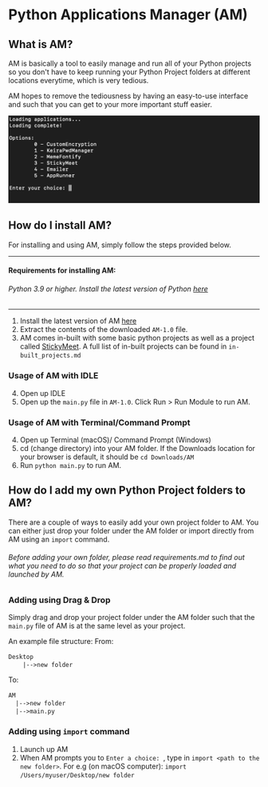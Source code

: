 # Python Applications Manager (AM)

## What is AM?
AM is basically a tool to easily manage and run all of your Python projects so you don't have to keep running your Python Project folders at different locations everytime, which is very tedious.

AM hopes to remove the tediousness by having an easy-to-use interface and such that you can get to your more important stuff easier.

![Home Screen](assets/home_screen.png)

## How do I install AM?
For installing and using AM, simply follow the steps provided below.

---
#### Requirements for installing AM:
###### Python 3.9 or higher. Install the latest version of Python [here](https://python.org)
---

1) Install the latest version of AM [here](https://github.com/Prakhar896/AM/releases)
2) Extract the contents of the downloaded `AM-1.0` file.
3) AM comes in-built with some basic python projects as well as a project called [StickyMeet](https://github.com/Prakhar896/StickyMeet). A full list of in-built projects can be found in `in-built_projects.md`

### Usage of AM with IDLE
4) Open up IDLE
5) Open up the `main.py` file in `AM-1.0`. Click Run > Run Module to run AM.

### Usage of AM with Terminal/Command Prompt
4) Open up Terminal (macOS)/ Command Prompt (Windows)
5) cd (change directory) into your AM folder. If the Downloads location for your browser is default, it should be `cd Downloads/AM`
6) Run `python main.py` to run AM.

## How do I add my own Python Project folders to AM?
There are a couple of ways to easily add your own project folder to AM. You can either just drop your folder under the AM folder or import directly from AM using an `import` command.

###### Before adding your own folder, please read requirements.md to find out what you need to do so that your project can be properly loaded and launched by AM.

### Adding using Drag & Drop
Simply drag and drop your project folder under the AM folder such that the `main.py` file of AM is at the same level as your project.

An example file structure:
From:
```
Desktop
    |-->new folder
 ```
 
 To:
```
AM
  |-->new folder
  |-->main.py
```

### Adding using `import` command
1) Launch up AM
2) When AM prompts you to `Enter a choice: `, type in `import <path to the new folder>`. For e.g (on macOS computer): `import /Users/myuser/Desktop/new folder`

